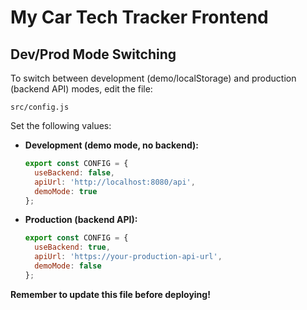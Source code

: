 # My Car Tech Tracker Frontend

## Dev/Prod Mode Switching

To switch between development (demo/localStorage) and production (backend API) modes, edit the file:

```
src/config.js
```

Set the following values:

- **Development (demo mode, no backend):**
  ```js
  export const CONFIG = {
    useBackend: false,
    apiUrl: 'http://localhost:8080/api',
    demoMode: true
  };
  ```
- **Production (backend API):**
  ```js
  export const CONFIG = {
    useBackend: true,
    apiUrl: 'https://your-production-api-url',
    demoMode: false
  };
  ```

**Remember to update this file before deploying!**
